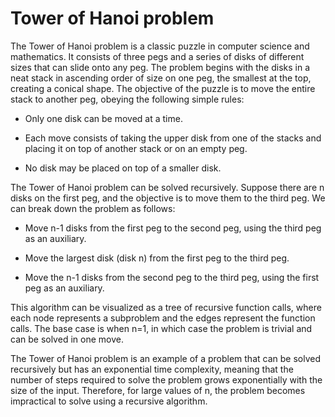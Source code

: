 # Tower of Hanoi problem

The Tower of Hanoi problem is a classic puzzle in computer science and mathematics. It consists of three pegs and a series of disks of different sizes that can slide onto any peg. The problem begins with the disks in a neat stack in ascending order of size on one peg, the smallest at the top, creating a conical shape. The objective of the puzzle is to move the entire stack to another peg, obeying the following simple rules:

* Only one disk can be moved at a time.

* Each move consists of taking the upper disk from one of the stacks and placing it on top of another stack or on an empty peg.

* No disk may be placed on top of a smaller disk.

The Tower of Hanoi problem can be solved recursively. Suppose there are n disks on the first peg, and the objective is to move them to the third peg. We can break down the problem as follows:

* Move n-1 disks from the first peg to the second peg, using the third peg as an auxiliary.

* Move the largest disk (disk n) from the first peg to the third peg.

* Move the n-1 disks from the second peg to the third peg, using the first peg as an auxiliary.

This algorithm can be visualized as a tree of recursive function calls, where each node represents a subproblem and the edges represent the function calls. The base case is when n=1, in which case the problem is trivial and can be solved in one move.

The Tower of Hanoi problem is an example of a problem that can be solved recursively but has an exponential time complexity, meaning that the number of steps required to solve the problem grows exponentially with the size of the input. Therefore, for large values of n, the problem becomes impractical to solve using a recursive algorithm.
